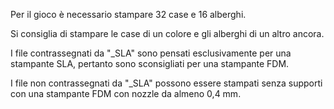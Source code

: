 Per il gioco è necessario stampare 32 case e 16 alberghi.

Si consiglia di stampare le case di un colore e gli alberghi di un altro ancora.

I file contrassegnati da "_SLA" sono pensati esclusivamente per una stampante SLA, pertanto sono sconsigliati per una stampante FDM.

I file non contrassegnati da "_SLA" possono essere stampati senza supporti con una stampante FDM con nozzle da almeno 0,4 mm.
